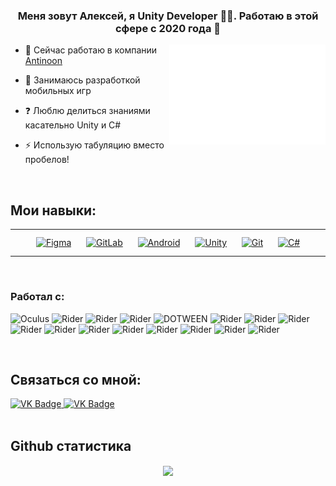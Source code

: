 ### <div align="center">Меня зовут Алексей, я Unity Developer 👨‍💻. Работаю в этой сфере с 2020 года 🚀</div>

<img align="right" alt="GIF" src="https://github.com/AlekseyBerezovskiy/AlekseyBerezovskiy/blob/main/Dog.gif?raw=true" width="250" height="160" />


- 🔭 Сейчас работаю в компании [Antinoon](https://antinoon.com/)


- 🌱 Занимаюсь разработкой мобильных игр


- ❓ Люблю делиться знаниями касательно Unity и C#


- ⚡ Использую табуляцию вместо пробелов!


<br/>  


## Мои навыки:
<table><tr><td valign="top" width="33%">

<div align="center">  
<a href="https://www.figma.com/" target="_blank"><img style="margin: 10px" src="https://profilinator.rishav.dev/skills-assets/figma-icon.svg" alt="Figma" height="50" /></a>  
<a href="https://about.gitlab.com/" target="_blank"><img style="margin: 10px" src="https://profilinator.rishav.dev/skills-assets/gitlab.svg" alt="GitLab" height="50" /></a>  
<a href="https://www.android.com/intl/en_in/" target="_blank"><img style="margin: 10px" src="https://profilinator.rishav.dev/skills-assets/android-original-wordmark.svg" alt="Android" height="50" /></a>  
<a href="https://unity.com/" target="_blank"><img style="margin: 10px" src="https://profilinator.rishav.dev/skills-assets/unity.png" alt="Unity" height="50" /></a>  
<a href="https://github.com/" target="_blank"><img style="margin: 10px" src="https://profilinator.rishav.dev/skills-assets/git-scm-icon.svg" alt="Git" height="50" /></a>  
<a href="https://docs.microsoft.com/en-us/dotnet/csharp/" target="_blank"><img style="margin: 10px" src="https://profilinator.rishav.dev/skills-assets/csharp-original.svg" alt="C#" height="50" /></a>  
</div>

</td></tr></table>  

<br/>

### Работал с:


![Oculus](https://img.shields.io/static/v1?style=for-the-badge&message=Oculus&color=1C1E20&logo=Oculus&logoColor=FFFFFF&label=)
![Rider](https://img.shields.io/badge/Pico-green?style=for-the-badge&logo=Unity&logoColor==FFFFFF&label=)
![Rider](https://img.shields.io/badge/ARFoundation-orange?style=for-the-badge&logo=Unity&logoColor==FFFFFF&label=)
![Rider](https://img.shields.io/badge/BLE-black?style=for-the-badge&logo=bluetooth&logoColor==FFFFFF&label=)
![DOTWEEN](https://img.shields.io/static/v1?style=for-the-badge&message=DotWeen&color=4f7942&logo=Rider&logoColor=FFFFFF&label=)
![Rider](https://img.shields.io/static/v1?style=for-the-badge&message=Zenject&color=5e5e5e&logo=Rider&logoColor=FFFFFF&label=)
![Rider](https://img.shields.io/static/v1?style=for-the-badge&message=LeoECS&color=000000&logo=Rider&logoColor=FFFFFF&label=)
![Rider](https://img.shields.io/static/v1?style=for-the-badge&message=UniRx&color=f984e5&logo=Rider&logoColor=FFFFFF&label=)
![Rider](https://img.shields.io/badge/UniTask-blue?style=for-the-badge&logo=Rider&logoColor==FFFFFF&label=)
![Rider](https://img.shields.io/badge/Stateless-red?style=for-the-badge&logo=Rider&logoColor==FFFFFF&label=)
![Rider](https://img.shields.io/badge/Web3-yellow?style=for-the-badge&logo=Rider&logoColor==FFFFFF&label=)
![Rider](https://img.shields.io/badge/postgresql-white?style=for-the-badge&logo=postgresql&logoColor==FFFFFF&label=)
![Rider](https://img.shields.io/badge/ProBuilder-grey?style=for-the-badge&logo=Unity&logoColor==FFFFFF&label=)
![Rider](https://img.shields.io/badge/Cinemachine-red?style=for-the-badge&logo=Unity&logoColor==FFFFFF&label=)
![Rider](https://img.shields.io/badge/Odin-pink?style=for-the-badge&logo=Unity&logoColor==FFFFFF&label=)
![Rider](https://img.shields.io/badge/Splines-blue?style=for-the-badge&logo=Unity&logoColor==FFFFFF&label=)

<br/>  


## Связаться со мной:
 <div id="badges">
    <a href="https://t.me/berezovskialex" target="_blank">
      <img src="https://img.icons8.com/fluency/48/null/telegram-app.png" width="40" height="40" alt="VK Badge"/>
    </a>
    <a href="https://vk.com/id193755040" target="_blank">
      <img src="https://cdn-icons-png.flaticon.com/512/145/145813.png" width="40" height="40" alt="VK Badge"/>
    </a>
  </div>

<br/>  


## Github статистика
<div align="center"><img src="https://github-readme-stats.vercel.app/api?username=AlekseyBerezovskiy&show_icons=true&count_private=true&hide_border=true" align="center" /></div>  

<br/>
